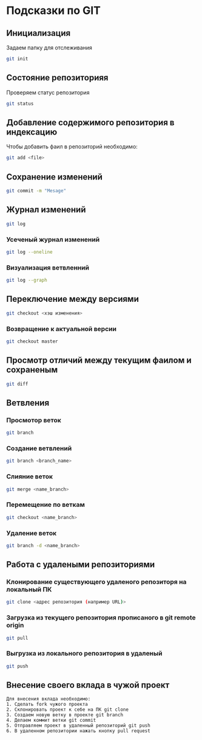 # Подсказки по GIT

## Инициализация 
Задаем папку для отслеживания
```sh
git init
```
## Состояние репозиторияя 
Проверяем статус репозитория
```sh
git status
```
## Добавление содержимого репозитория в индексацию
Чтобы добавить фаил в репозиторий необходимо:
```sh
git add <file>
```
## Сохранение изменений 
```sh
git commit -m "Mesage"
```
## Журнал изменений 
```sh
git log
```
### Усеченый журнал изменений 
```sh
git log --oneline
```
### Визуализация ветвленний
```sh 
git log --graph
```
## Переключение между версиями 
```sh
git checkout <хэш изменения>
```
### Возвращение к актуальной версии 
```sh
git checkout master
```
## Просмотр отличий между текущим фаилом и сохраненым 
```sh 
git diff
```
## Ветвления
### Просмотор веток
```sh 
git branch
```
### Создание ветвлений
```sh
git branch <branch_name>
```
### Слияние веток
```sh
git merge <name_branch>
```
### Перемещение по веткам
```sh 
git checkout <name_branch>
```
### Удаление веток
```sh 
git branch -d <name_branch>
```
## Работа с удалеными репозиториями

### Клонирование существующего удаленого репозиторя на локальный ПК
```sh
git clone <адрес репозитория (например URL)>
```
### Загрузка из текущего репозитория прописаного в git remote origin
```sh
git pull
```
### Выгрузка из локального репозитория в удаленый 
```sh
git push
```
## Внесение своего вклада в чужой проект
```
Для внесения вклада необходимо:
1. Сделать fork чужого проекта
2. Склонировать проект к себе на ПК git clone
3. Создаем новую ветку в проекте git branch
4. Делаем коммит ветки git commit
5. Отправляем проект в удаленный репозиторий git push
6. В удаленном репозитории нажать кнопку pull request
``` 